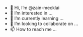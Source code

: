 - 👋 Hi, I’m @zain-mecklai
- 👀 I’m interested in ...
- 🌱 I’m currently learning ...
- 💞️ I’m looking to collaborate on ...
- 📫 How to reach me ...

<!---
zain-mecklai/zain-mecklai is a ✨ special ✨ repository because its `README.md` (this file) appears on your GitHub profile.
You can click the Preview link to take a look at your changes.
--->

